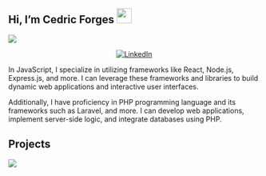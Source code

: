 ## Hi, I’m Cedric Forges <img src = "https://raw.githubusercontent.com/MartinHeinz/MartinHeinz/master/wave.gif" width = 30px> 
<p>
  <a href="https://github.com/DenverCoder1/readme-typing-svg"><img src="https://readme-typing-svg.herokuapp.com?&font=IBM+Plex+Sans&color=abcdef&size=20&lines=Welcome+to+my+GitHub+Profile!;I'm+a+Web+Developer;" /></a>
</p>

<p align ="center">
 


   <a href="https://www.linkedin.com/in/cedric-forges/" target="_blank">
    <img alt="LinkedIn" src="https://img.shields.io/badge/LinkedIn-0077B5?style=for-the-badge&logo=linkedin&logoColor=white">
  </a>   
 
  </p>


<p >In JavaScript, I specialize in utilizing frameworks like React, Node.js, Express.js, and more. I can leverage these frameworks and libraries to build dynamic web applications and interactive user interfaces.

Additionally, I have proficiency in PHP programming language and its frameworks such as Laravel, and more. I can develop web applications, implement server-side logic, and integrate databases using PHP.
</p>


## Projects

<a href="https://github.com/cedogithub/library-app">

  <!-- Change the `github-readme-stats.anuraghazra1.vercel.app` to `github-readme-stats.vercel.app`  -->
   <img align="center" src="https://github-readme-stats.vercel.app/api/pin/?username=cedogithub&repo=Website-Blocker&theme=tokyonight" />
</a>  

<a href="https://github.com/cedogithub/RPSgame">

  <!-- Change the `github-readme-stats.anuraghazra1.vercel.app` to `github-readme-stats.vercel.app`  -->

</a> 
<a href="https://github.com/cedogithub/tic-tac-toe">

  <!-- Change the `github-readme-stats.anuraghazra1.vercel.app` to `github-readme-stats.vercel.app`  -->

</a> 
<a href="https://github.com/cedogithub/vino_etu">

  <!-- Change the `github-readme-stats.anuraghazra1.vercel.app` to `github-readme-stats.vercel.app`  -->

</a> 

<br/>

